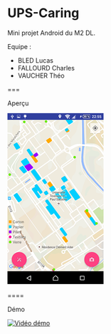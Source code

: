 # UPS-Caring
Mini projet Android du M2 DL.

Equipe :
- BLED Lucas
- FALLOURD Charles
- VAUCHER Théo

===

Aperçu

![Screenshot](UPS-Caring.png)


====

Démo

[![Vidéo démo](https://img.youtube.com/vi/9ZQCtEZt628/0.jpg)](https://www.youtube.com/watch?v=T-9ZQCtEZt628)

